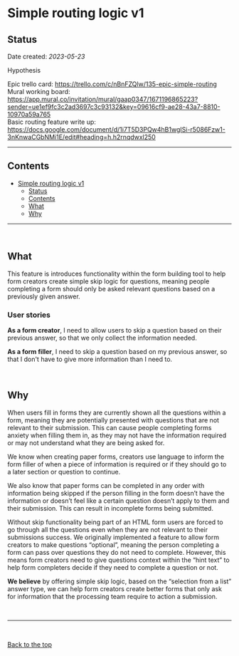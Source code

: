 # Simple routing logic v1

## Status

Date created: *2023-05-23*  

Hypothesis

Epic trello card: https://trello.com/c/nBnFZQlw/135-epic-simple-routing  
Mural working board: https://app.mural.co/invitation/mural/gaap0347/1671196865223?sender=ue1ef9fc3c2ad3697c3c93132&key=09616cf9-ae28-43a7-8810-10970a59a765  
Basic routing feature write up: https://docs.google.com/document/d/1i7T5D3PQw4hB1wgISi-r5086Fzw1-3nKnwaCGbNMi1E/edit#heading=h.h2rnqdwxl250  
___

## Contents

- [Simple routing logic v1](#simple-routing-logic-v1)
  - [Status](#status)
  - [Contents](#contents)
  - [What](#what)
  - [Why](#why)

___

<br>

## What

This feature is introduces functionality within the form building tool to help form creators create simple skip logic for questions, meaning people completing a form should only be asked relevant questions based on a previously given answer.

### User stories

**As a form creator**, I need to allow users to skip a question based on their previous answer, so that we only collect the information needed.

**As a form filler**, I need to skip a question based on my previous answer, so that I don't have to give more information than I need to.

<br>

## Why

When users fill in forms they are currently shown all the questions within a form, meaning they are potentially presented with questions that are not relevant to their submission. This can cause people completing forms anxiety when filling them in, as they may not have the information required or may not understand what they are being asked for.  

We know when creating paper forms, creators use language to inform the form filler of when a piece of information is required or if they should go to a later section or question to continue.  

We also know that paper forms can be completed in any order with information being skipped if the person filling in the form doesn’t have the information or doesn’t feel like a certain question doesn’t apply to them and their submission. This can result in incomplete forms being submitted.  

Without skip functionality being part of an HTML form users are forced to go through all the questions even when they are not relevant to their submissions success. We originally implemented a feature to allow form creators to make questions “optional”, meaning the person completing a form can pass over questions they do not need to complete. However, this means form creators need to give questions context within the “hint text” to help form completers decide if they need to complete a question or not.  

**We believe** by offering simple skip logic, based on the “selection from a list” answer type, we can help form creators create better forms that only ask for information that the processing team require to action a submission.  

<br>

___

<br>

[Back to the top](#simple-routing-logic-v1)
